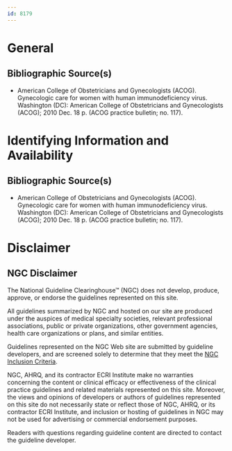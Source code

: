 ```yaml
---
id: 8179
---
```


# General

## Bibliographic Source(s)

- American College of Obstetricians and Gynecologists (ACOG). Gynecologic care for women with human immunodeficiency virus. Washington (DC): American College of Obstetricians and Gynecologists (ACOG); 2010 Dec. 18 p. (ACOG practice bulletin; no. 117).

# Identifying Information and Availability

## Bibliographic Source(s)

- American College of Obstetricians and Gynecologists (ACOG). Gynecologic care for women with human immunodeficiency virus. Washington (DC): American College of Obstetricians and Gynecologists (ACOG); 2010 Dec. 18 p. (ACOG practice bulletin; no. 117).

# Disclaimer

## NGC Disclaimer

The National Guideline Clearinghouse™ (NGC) does not develop, produce, approve, or endorse the guidelines represented on this site.

All guidelines summarized by NGC and hosted on our site are produced under the auspices of medical specialty societies, relevant professional associations, public or private organizations, other government agencies, health care organizations or plans, and similar entities.

Guidelines represented on the NGC Web site are submitted by guideline developers, and are screened solely to determine that they meet the [NGC Inclusion Criteria](/help-and-about/summaries/inclusion-criteria).

NGC, AHRQ, and its contractor ECRI Institute make no warranties concerning the content or clinical efficacy or effectiveness of the clinical practice guidelines and related materials represented on this site. Moreover, the views and opinions of developers or authors of guidelines represented on this site do not necessarily state or reflect those of NGC, AHRQ, or its contractor ECRI Institute, and inclusion or hosting of guidelines in NGC may not be used for advertising or commercial endorsement purposes.

Readers with questions regarding guideline content are directed to contact the guideline developer.

